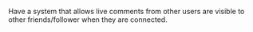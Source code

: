 Have a system that allows live comments from other users are visible to other friends/follower when they are connected.
